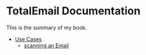 # TotalEmail Documentation

This is the summary of my book.

* [Use Cases](use-cases/README.md)
    * [scanning an Email](use-cases/scan-email.md)
